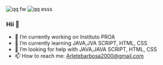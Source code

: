 ![qq fw](https://user-images.githubusercontent.com/81167437/113143036-08ca5600-9202-11eb-9b19-862c8dc60417.png)
![qq esss](https://user-images.githubusercontent.com/81167437/113147648-58f7e700-9207-11eb-894f-37f0d803033c.jpg)


### Hii 👋

- 🔭 I’m currently working on Instituto PROA
- 🌱 I’m currently learning JAVA,JVA SCRIPT, HTML, CSS
- 🤔 I’m looking for help with JAVA,JAVA SCRIPT, HTML, CSS
- 📫 How to reach me: Arletebarbosa2000@gmail.com
